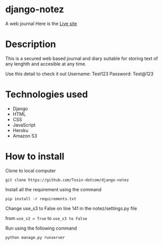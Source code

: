 # django-notez

A  web journal
Here is the [Live site](http://notez-1.herokuapp.com/)

# Description
This is a secured web based journal and diary suitable for storing text of any lenghth and accesible at any time.  

Use this detail to check it out
Username: Test123
Password: Test@123

# Technologies used
* Django
* HTML
* CSS 
* JavaScript
* Heroku  
* Amazon S3

# How to install 
Clone to local computer
```
git clone https://github.com/Tosin-dotcom/django-notez
```

Install all the requirement using the command 
```
pip install -r requirements.txt
```

Change use_s3 to False on line 141 in the notez/settings.py file

from `use_s3 = True` to `use_s3 to False`


Run using the following command
```
python manage.py runserver
```
